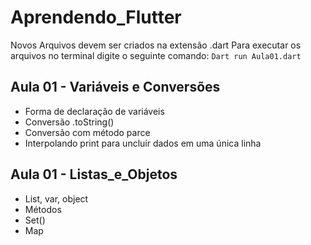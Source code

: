 # Aprendendo_Flutter

Novos Arquivos devem ser criados na extensão .dart
Para executar os arquivos no terminal digite o seguinte comando:
`Dart run Aula01.dart`

## Aula 01 - Variáveis e Conversões

- Forma de declaração de variáveis
- Conversão .toString()
- Conversão com método parce
- Interpolando print para uncluír dados em uma única linha

## Aula 01 - Listas_e_Objetos

- List, var, object
- Métodos
- Set()
- Map
